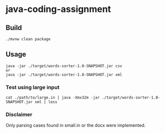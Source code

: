 # java-coding-assignment

## Build
    ./mvnw clean package

## Usage
    java -jar ./target/words-sorter-1.0-SNAPSHOT.jar csv
    or
    java -jar ./target/words-sorter-1.0-SNAPSHOT.jar xml


### Test using large input
    cat ./path/to/large.in | java -Xmx32m -jar ./target/words-sorter-1.0-SNAPSHOT.jar xml | less

### Disclaimer
Only parsing cases found in small.in or the docx were implemented.